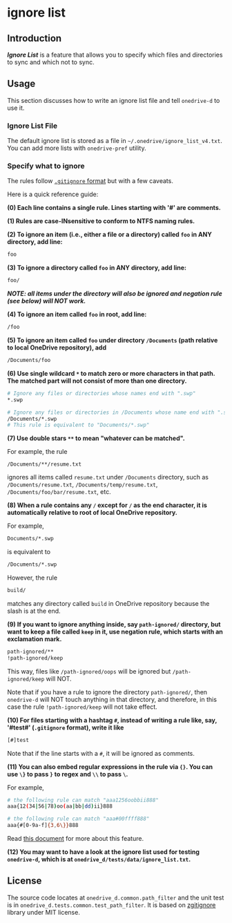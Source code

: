 ignore list
===========

## Introduction

___Ignore List___ is a feature that allows you to specify which files and directories to sync and
which not to sync.

## Usage

This section discusses how to write an ignore list file and tell `onedrive-d` to use it.

### Ignore List File

The default ignore list is stored as a file in `~/.onedrive/ignore_list_v4.txt`. You can add more
lists with `onedrive-pref` utility.

### Specify what to ignore

The rules follow [`.gitignore` format](http://git-scm.com/docs/gitignore) but with a few caveats.

Here is a quick reference guide:

__(0) Each line contains a single rule. Lines starting with '#' are comments.__

__(1) Rules are case-INsensitive to conform to NTFS naming rules.__

__(2) To ignore an item (i.e., either a file or a directory) called `foo` in ANY directory, add line:__

```bash
foo
```

__(3) To ignore a directory called `foo` in ANY directory, add line:__

```sh
foo/
```

___NOTE: all items under the directory will also be ignored and negation rule (see below) will NOT work.___

__(4) To ignore an item called `foo` in root, add line:__

```sh
/foo
```

__(5) To ignore an item called `foo` under directory `/Documents` (path relative to local OneDrive repository), add__

```sh
/Documents/foo
```

__(6) Use single wildcard `*` to match zero or more characters in that path. The matched part will not consist of more than one directory.__

```sh
# Ignore any files or directories whose names end with ".swp"
*.swp

# Ignore any files or directories in /Documents whose name end with ".swp"
/Documents/*.swp
# This rule is equivalent to "Documents/*.swp"
```

__(7) Use double stars `**` to mean "whatever can be matched".__

For example, the rule

```
/Documents/**/resume.txt
```

ignores all items called `resume.txt` under `/Documents` directory, such as `/Documents/resume.txt`, `/Documents/temp/resume.txt`, `/Documents/foo/bar/resume.txt`, etc.

__(8) When a rule contains any `/` except for `/` as the end character, it is automatically relative to root of local OneDrive repository.__

For example,

```sh
Documents/*.swp
```

is equivalent to

```sh
/Documents/*.swp
```

However, the rule

```sh
build/
```

matches any directory called `build` in OneDrive repository because the slash is at the end.

__(9) If you want to ignore anything inside, say `path-ignored/` directory, but want to keep a file called `keep` in it, use negation rule, which starts with an exclamation mark.__

```sh
path-ignored/**
!path-ignored/keep
```

This way, files like `/path-ignored/oops` will be ignored but `/path-ignored/keep` will NOT.

Note that if you have a rule to ignore the directory `path-ignored/`, then `onedrive-d` will NOT touch anything in that directory, and therefore, in this case the rule `!path-ignored/keep` will not take effect.

__(10) For files starting with a hashtag `#`, instead of writing a rule like, say, '\#test#' (`.gitignore` format), write it like__

```sh
[#]test
```

Note that if the line starts with a `#`, it will be ignored as comments.

__(11) You can also embed regular expressions in the rule via `{}`. You can use `\}` to pass `}` to regex and `\\` to pass `\`.__

For example,

```sh
# the following rule can match "aaa1256oobbii888"
aaa{12(34|56|78)oo(aa|bb|dd)ii}888

# the following rule can match "aaa#00ffff888"
aaa{#[0-9a-f]{3,6\}}888
```

Read [this document](https://github.com/zb3/zgitignore) for more about this feature.

__(12) You may want to have a look at the ignore list used for testing `onedrive-d`, which is at
`onedrive_d/tests/data/ignore_list.txt`.__

## License

The source code locates at `onedrive_d.common.path_filter` and the unit test is in
`onedrive_d.tests.common.test_path_filter`. It is based on
[zgitignore](https://github.com/zb3/zgitignore) library under MIT license.
